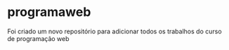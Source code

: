 # programaweb
Foi criado um novo repositório para adicionar todos os trabalhos do curso de programação web
